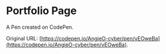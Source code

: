 # Portfolio Page

A Pen created on CodePen.

Original URL: [https://codepen.io/AngieO-cyber/pen/vEOweBa](https://codepen.io/AngieO-cyber/pen/vEOweBa).

